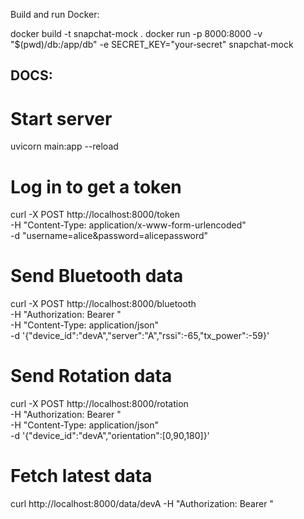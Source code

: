 

Build and run Docker:

docker build -t snapchat-mock .
docker run -p 8000:8000 -v "$(pwd)/db:/app/db" -e SECRET_KEY="your‑secret" snapchat-mock


## DOCS:
# Start server
uvicorn main:app --reload

# Log in to get a token
curl -X POST http://localhost:8000/token \
     -H "Content-Type: application/x-www-form-urlencoded" \
     -d "username=alice&password=alicepassword"

# Send Bluetooth data
curl -X POST http://localhost:8000/bluetooth \
     -H "Authorization: Bearer <token>" \
     -H "Content-Type: application/json" \
     -d '{"device_id":"devA","server":"A","rssi":-65,"tx_power":-59}'

# Send Rotation data
curl -X POST http://localhost:8000/rotation \
     -H "Authorization: Bearer <token>" \
     -H "Content-Type: application/json" \
     -d '{"device_id":"devA","orientation":[0,90,180]}'

# Fetch latest data
curl http://localhost:8000/data/devA -H "Authorization: Bearer <token>"